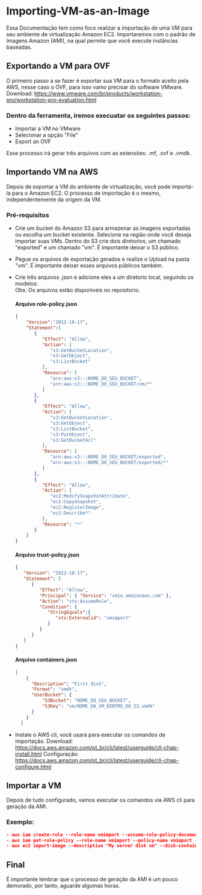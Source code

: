 # Importing-VM-as-an-Image
Essa Documentação tem como foco realizar a importação de uma VM para seu ambiente de virtualização Amazon EC2. Importaremos com o padrão de Imagens Amazon (AMI), na qual permite que você execute instâncias baseadas.

## Exportando a VM para OVF 
O primeiro passo a se fazer é exportar sua VM para o formato aceito pela AWS, nesse caso o OVF, para isso vamo precisar do software VMware. 
Download: https://www.vmware.com/br/products/workstation-pro/workstation-pro-evaluation.html

### Dentro da ferramenta, iremos execuatar os seguintes passos:

  - Importar a VM no VMware 
  - Selecionar a opção "File"
  - Export an OVF
  
Esse processo irá gerar três arquivos com as extensões: .mf, .ovf e .vmdk.

## Importando VM na AWS
Depois de exportar a VM do ambiente de virtualização, você pode importá-la para o Amazon EC2. O processo de importação é o mesmo, independentemente da origem da VM.

### Pré-requisitos

  - Crie um bucket do Amazon S3 para armazenar as imagens exportadas ou escolha um bucket existente. Selecione na região onde você deseja importar suas VMs. Dentro do S3 
    crie dois diretorios, um chamado "exported" e um chamado "vm". É importante deixar o S3 público. 

  - Pegue os arquivos de exportação gerados e realize o Upload na pasta "vm". É importante deixar esses arquivos públicos também. 

  - Crie três arquivos .json e adicione eles a um diretorio local, seguindo os modelos: <br/>
    Obs: Os arquivos estão disponiveis no repositorio. 

      #### Arquivo role-policy.json
      ```json
      {
          "Version":"2012-10-17",
          "Statement":[
             {
                "Effect": "Allow",
                "Action": [
                   "s3:GetBucketLocation",
                   "s3:GetObject",
                   "s3:ListBucket" 
                ],
                "Resource": [
                   "arn:aws:s3:::NOME_DO_SEU_BUCKET",
                   "arn:aws:s3:::NOME_DO_SEU_BUCKET/vm/*"
                ]
             },
             {
                "Effect": "Allow",
                "Action": [
                   "s3:GetBucketLocation",
                   "s3:GetObject",
                   "s3:ListBucket",
                   "s3:PutObject",
                   "s3:GetBucketAcl"
                ],
                "Resource": [
                   "arn:aws:s3:::NOME_DO_SEU_BUCKET/exported",
                   "arn:aws:s3:::NOME_DO_SEU_BUCKET/exported/*"
                ]
             },
             {
                "Effect": "Allow",
                "Action": [
                   "ec2:ModifySnapshotAttribute",
                   "ec2:CopySnapshot",
                   "ec2:RegisterImage",
                   "ec2:Describe*"
                ],
                "Resource": "*"
             }
          ]
      }
      ```

      #### Arquivo trust-policy.json
      ```json
      {
         "Version": "2012-10-17",
         "Statement": [
            {
               "Effect": "Allow",
               "Principal": { "Service": "vmie.amazonaws.com" },
               "Action": "sts:AssumeRole",
               "Condition": {
                  "StringEquals":{
                     "sts:Externalid": "vmimport"
                  }
               }
            }
         ]
      }
      ```
      
      #### Arquivo containers.json
      ```json
      [
          {
            "Description": "First disk",
            "Format": "vmdk",
            "UserBucket": {
                "S3Bucket": "NOME_DO_SEU_BUCKET",
                "S3Key": "vm/NOME_DA_VM_DENTRO_DO_S3.vmdk"
            }
          }
        ]
      ```
  - Instale o AWS cli, você usará para executar os comandos de importação.
    Download: https://docs.aws.amazon.com/pt_br/cli/latest/userguide/cli-chap-install.html 
    Configuração: https://docs.aws.amazon.com/pt_br/cli/latest/userguide/cli-chap-configure.html
  
## Importar a VM
Depois de tudo configurado, vamos executar os comandos via AWS cli para geração da AMI.

### Exemplo:
  ```json
  - aws iam create-role --role-name vmimport --assume-role-policy-document "file://C:\Users\lucas\Documents\Projects\ImportVM\trust-policy.json"
  - aws iam put-role-policy --role-name vmimport --policy-name vmimport --policy-document "file://C:\Users\lucas\Documents\Projects\ImportVM\role-policy.json"
  - aws ec2 import-image --description "My server disk vm" --disk-containers "file://C:\Users\lucas\Documents\Projects\ImportVM\containers.json"
  ```
  
## Final
É importante lembrar que o processo de geração da AMI é um pouco demorado, por tanto, aguarde algumas horas.


  
  
  

  

    
